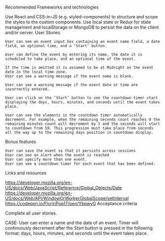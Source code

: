 Recommended Frameworks and technologies

Use React and CSS-in-JS (e.g. styled-components) to structure and scope the styles to the custom components. Use local state or Redux for state management and localStorage or MongoDB to persist the data on the client and/or server.
User Stories

    User can see an event input box containing an event name field, a date field, an optional time, and a ‘Start’ button.
    
    User can define the event by entering its name, the date it is scheduled to take place, and an optional time of the event.
    
    If the time is omitted it is assumed to be at Midnight on the event date in the local time zone.
    User can see a warning message if the event name is blank.

    User can see a warning message if the event date or time are incorrectly entered.

    User can click on the ‘Start’ button to see the countdown timer start displaying the days, hours, minutes, and seconds until the event takes place.

    User can see the elements in the countdown timer automatically decrement. For example, when the remaining seconds count reaches 0 the remaining minutes count will decrement by 1 and the seconds will start to countdown from 59. This progression must take place from seconds all the way up to the remaining days position in countdown display.

Bonus features

    User can save the event so that it persists across sessions
    User can see an alert when the event is reached
    User can specify more than one event.
    User can see a countdown timer for each event that has been defined.

Links and resources

https://developer.mozilla.org/en-US/docs/Web/JavaScript/Reference/Global_Objects/Date
https://developer.mozilla.org/en-US/docs/Web/API/WindowOrWorkerGlobalScope/setInterval
https://codepen.io/FlorinPop17/pen/YbpwyG
Acceptance criteria

Complete all user stories.

CASE: User can enter a name and the date of an event. Timer will continuously decrement after the Start button is pressed in the following format: days, hours, minutes, and seconds until the event takes place.
